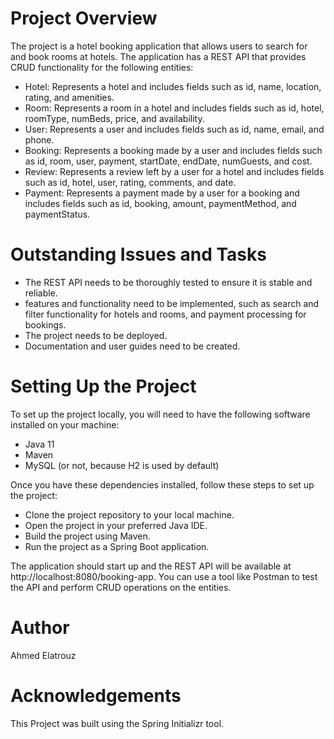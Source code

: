 # Project Overview

The project is a hotel booking application that allows users to search for and book rooms at hotels. The application has a REST API that provides CRUD functionality for the following entities:

- Hotel: Represents a hotel and includes fields such as id, name, location, rating, and amenities.
- Room: Represents a room in a hotel and includes fields such as id, hotel, roomType, numBeds,             price, and availability.
- User: Represents a user and includes fields such as id, name, email, and phone.
- Booking: Represents a booking made by a user and includes fields such as id, room, user, payment,            startDate, endDate, numGuests, and cost.
- Review: Represents a review left by a user for a hotel and includes fields such as id, hotel, user, rating, comments, and date.
- Payment: Represents a payment made by a user for a booking and includes fields such as id, booking, amount, paymentMethod, and paymentStatus.

# Outstanding Issues and Tasks

- The REST API needs to be thoroughly tested to ensure it is stable and reliable.
- features and functionality need to be implemented, such as search and filter functionality for hotels and rooms, and payment processing for bookings.
- The project needs to be deployed.
- Documentation and user guides need to be created.

# Setting Up the Project

To set up the project locally, you will need to have the following software installed on your machine:

- Java 11
- Maven
- MySQL (or not, because H2 is used by default)

Once you have these dependencies installed, follow these steps to set up the project:

- Clone the project repository to your local machine.
- Open the project in your preferred Java IDE.
- Build the project using Maven.
- Run the project as a Spring Boot application.

The application should start up and the REST API will be available at http://localhost:8080/booking-app. You can use a tool like Postman to test the API and perform CRUD operations on the entities.

# Author

Ahmed Elatrouz

# Acknowledgements

This Project was built using the Spring Initializr tool.
